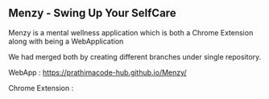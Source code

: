 ##  Menzy - Swing Up Your SelfCare

Menzy is a mental wellness application which is both a Chrome Extension along with being a WebApplication 

We had merged both by creating different branches under single repository.

WebApp : https://prathimacode-hub.github.io/Menzy/

Chrome Extension : 

